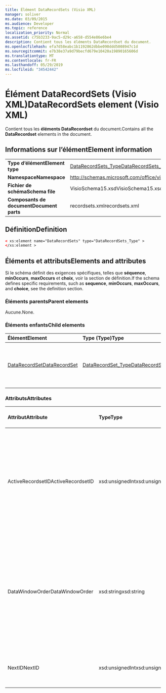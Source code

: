 ```yaml
---
title: Élément DataRecordSets (Visio XML)
manager: soliver
ms.date: 03/09/2015
ms.audience: Developer
ms.topic: reference
localization_priority: Normal
ms.assetid: c75b3233-9ac5-d29c-a658-d554e86e6be4
description: Contient tous les éléments DataRecordset du document.
ms.openlocfilehash: efa7d58eabc1b1192862dbbe090ddd5008947c1d
ms.sourcegitcommit: e7b38e37a9d79becfd679e10420a19890165606d
ms.translationtype: MT
ms.contentlocale: fr-FR
ms.lasthandoff: 05/29/2019
ms.locfileid: "34542442"
---
```

# <a name="datarecordsets-element-visio-xml"></a><span data-ttu-id="2b664-103">Élément DataRecordSets (Visio XML)</span><span class="sxs-lookup"><span data-stu-id="2b664-103">DataRecordSets element (Visio XML)</span></span>

<span data-ttu-id="2b664-104">Contient tous les **éléments DataRecordset** du document.</span><span class="sxs-lookup"><span data-stu-id="2b664-104">Contains all the **DataRecordset** elements in the document.</span></span> 
  
## <a name="element-information"></a><span data-ttu-id="2b664-105">Informations sur l’élément</span><span class="sxs-lookup"><span data-stu-id="2b664-105">Element information</span></span>

|||
|:-----|:-----|
|<span data-ttu-id="2b664-106">**Type d’élément**</span><span class="sxs-lookup"><span data-stu-id="2b664-106">**Element type**</span></span> <br/> |[<span data-ttu-id="2b664-107">DataRecordSets_Type</span><span class="sxs-lookup"><span data-stu-id="2b664-107">DataRecordSets_Type</span></span>](datarecordsets_type-complextypevisio-xml.md) <br/> |
|<span data-ttu-id="2b664-108">**Namespace**</span><span class="sxs-lookup"><span data-stu-id="2b664-108">**Namespace**</span></span> <br/> |http://schemas.microsoft.com/office/visio/2012/main  <br/> |
|<span data-ttu-id="2b664-109">**Fichier de schéma**</span><span class="sxs-lookup"><span data-stu-id="2b664-109">**Schema file**</span></span> <br/> |<span data-ttu-id="2b664-110">VisioSchema15.xsd</span><span class="sxs-lookup"><span data-stu-id="2b664-110">VisioSchema15.xsd</span></span>  <br/> |
|<span data-ttu-id="2b664-111">**Composants de document**</span><span class="sxs-lookup"><span data-stu-id="2b664-111">**Document parts**</span></span> <br/> |<span data-ttu-id="2b664-112">recordsets.xml</span><span class="sxs-lookup"><span data-stu-id="2b664-112">recordsets.xml</span></span>  <br/> |
   
## <a name="definition"></a><span data-ttu-id="2b664-113">Définition</span><span class="sxs-lookup"><span data-stu-id="2b664-113">Definition</span></span>

```XML
< xs:element name="DataRecordSets" type="DataRecordSets_Type" >
</xs:element >
```

## <a name="elements-and-attributes"></a><span data-ttu-id="2b664-114">Éléments et attributs</span><span class="sxs-lookup"><span data-stu-id="2b664-114">Elements and attributes</span></span>

<span data-ttu-id="2b664-115">Si le schéma définit des exigences spécifiques, telles que **séquence**, **minOccurs**, **maxOccurs** et **choix**, voir la section de définition.</span><span class="sxs-lookup"><span data-stu-id="2b664-115">If the schema defines specific requirements, such as **sequence**, **minOccurs**, **maxOccurs**, and **choice**, see the definition section.</span></span> 
  
### <a name="parent-elements"></a><span data-ttu-id="2b664-116">Éléments parents</span><span class="sxs-lookup"><span data-stu-id="2b664-116">Parent elements</span></span>

<span data-ttu-id="2b664-117">Aucune.</span><span class="sxs-lookup"><span data-stu-id="2b664-117">None.</span></span>
  
### <a name="child-elements"></a><span data-ttu-id="2b664-118">Éléments enfants</span><span class="sxs-lookup"><span data-stu-id="2b664-118">Child elements</span></span>

|<span data-ttu-id="2b664-119">**Élément**</span><span class="sxs-lookup"><span data-stu-id="2b664-119">**Element**</span></span>|<span data-ttu-id="2b664-120">**Type (Type)**</span><span class="sxs-lookup"><span data-stu-id="2b664-120">**Type**</span></span>|<span data-ttu-id="2b664-121">**Description**</span><span class="sxs-lookup"><span data-stu-id="2b664-121">**Description**</span></span>|
|:-----|:-----|:-----|
|[<span data-ttu-id="2b664-122">DataRecordSet</span><span class="sxs-lookup"><span data-stu-id="2b664-122">DataRecordSet</span></span>](datarecordset-element-datarecordsets_type-complextypevisio-xml.md) <br/> |[<span data-ttu-id="2b664-123">DataRecordSet_Type</span><span class="sxs-lookup"><span data-stu-id="2b664-123">DataRecordSet_Type</span></span>](datarecordset_type-complextypevisio-xml.md) <br/> |<span data-ttu-id="2b664-124">Contient tous les **éléments DataRecordset** du document.</span><span class="sxs-lookup"><span data-stu-id="2b664-124">Contains all the **DataRecordset** elements in the document.</span></span>  <br/> |
   
### <a name="attributes"></a><span data-ttu-id="2b664-125">Attributs</span><span class="sxs-lookup"><span data-stu-id="2b664-125">Attributes</span></span>

|<span data-ttu-id="2b664-126">**Attribut**</span><span class="sxs-lookup"><span data-stu-id="2b664-126">**Attribute**</span></span>|<span data-ttu-id="2b664-127">**Type**</span><span class="sxs-lookup"><span data-stu-id="2b664-127">**Type**</span></span>|<span data-ttu-id="2b664-128">**Obligatoire**</span><span class="sxs-lookup"><span data-stu-id="2b664-128">**Required**</span></span>|<span data-ttu-id="2b664-129">**Description**</span><span class="sxs-lookup"><span data-stu-id="2b664-129">**Description**</span></span>|<span data-ttu-id="2b664-130">**Valeurs possibles**</span><span class="sxs-lookup"><span data-stu-id="2b664-130">**Possible values**</span></span>|
|:-----|:-----|:-----|:-----|:-----|
|<span data-ttu-id="2b664-131">ActiveRecordsetID</span><span class="sxs-lookup"><span data-stu-id="2b664-131">ActiveRecordsetID</span></span>  <br/> |<span data-ttu-id="2b664-132">xsd:unsignedInt</span><span class="sxs-lookup"><span data-stu-id="2b664-132">xsd:unsignedInt</span></span>  <br/> |<span data-ttu-id="2b664-133">facultatif</span><span class="sxs-lookup"><span data-stu-id="2b664-133">optional</span></span>  <br/> |<span data-ttu-id="2b664-134">ID du jeu d’enregistrements  de données actif dans la fenêtre Données externes lorsque la fenêtre se ferme, afin qu’il puisse être restauré à la prochaine ouverture de la fenêtre.</span><span class="sxs-lookup"><span data-stu-id="2b664-134">The ID of the active data recordset in the **External Data** window when the window closes, so that it can be restored the next time the window opens.</span></span>  <br/> |<span data-ttu-id="2b664-135">Valeurs du type xsd:unsignedInt.</span><span class="sxs-lookup"><span data-stu-id="2b664-135">Values of the xsd:unsignedInt type.</span></span>  <br/> |
|<span data-ttu-id="2b664-136">DataWindowOrder</span><span class="sxs-lookup"><span data-stu-id="2b664-136">DataWindowOrder</span></span>  <br/> |<span data-ttu-id="2b664-137">xsd:string</span><span class="sxs-lookup"><span data-stu-id="2b664-137">xsd:string</span></span>  <br/> |<span data-ttu-id="2b664-138">facultatif</span><span class="sxs-lookup"><span data-stu-id="2b664-138">optional</span></span>  <br/> |<span data-ttu-id="2b664-139">Ordre des jeux d’enregistrements de données affichés dans les onglets de la **fenêtre Données** externes.</span><span class="sxs-lookup"><span data-stu-id="2b664-139">The order of the data recordsets displayed on the tabs of the **External Data** window.</span></span> <span data-ttu-id="2b664-140">Liste ordonnée des ID de jeu d’enregistrements de données, séparés par des points-virgules.</span><span class="sxs-lookup"><span data-stu-id="2b664-140">An ordered list of data-recordset IDs, separated by semi-colons.</span></span>  <br/> |<span data-ttu-id="2b664-141">Valeurs du type xsd:string.</span><span class="sxs-lookup"><span data-stu-id="2b664-141">Values of the xsd:string type.</span></span>  <br/> |
|<span data-ttu-id="2b664-142">NextID</span><span class="sxs-lookup"><span data-stu-id="2b664-142">NextID</span></span>  <br/> |<span data-ttu-id="2b664-143">xsd:unsignedInt</span><span class="sxs-lookup"><span data-stu-id="2b664-143">xsd:unsignedInt</span></span>  <br/> |<span data-ttu-id="2b664-144">obligatoire</span><span class="sxs-lookup"><span data-stu-id="2b664-144">required</span></span>  <br/> |<span data-ttu-id="2b664-145">ID disponible suivant pour un nouveau recordset de données.</span><span class="sxs-lookup"><span data-stu-id="2b664-145">The next available ID for a new data recordset.</span></span>  <br/> |<span data-ttu-id="2b664-146">Valeurs du type xsd:unsignedInt.</span><span class="sxs-lookup"><span data-stu-id="2b664-146">Values of the xsd:unsignedInt type.</span></span>  <br/> |
   

